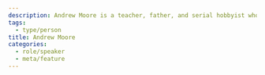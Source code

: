 ```yaml
---
description: Andrew Moore is a teacher, father, and serial hobbyist whose various projects have included music inspired by public transit, architectural t-shirts, and a hip-hop cover band.
tags:
  - type/person
title: Andrew Moore
categories:
  - role/speaker
  - meta/feature
---
```


